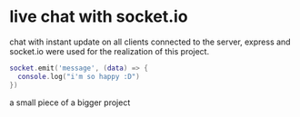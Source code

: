 # live chat with socket.io

chat with instant update on all clients connected to the server, express and socket.io were used for the realization of this project.

```lua
socket.emit('message', (data) => {
  console.log("i'm so happy :D")
})
```

a small piece of a bigger project
